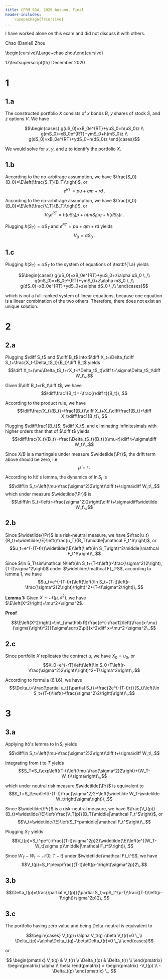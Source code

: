 ```yaml
---
title: CFRM 504, 2020 Autumn, Final
header-includes:
    \usepackage{frcursive}
...
```


I have worked alone on this exam and did not discuss it with others.

Chao (Daniel) Zhou

\begin{cursive}\Large~chao zhou\end{cursive}

17\textsuperscript{th} December 2020

# 1

## 1.a

The constructed portfolio $X$ consists of $x$ bonds $B$, $y$ shares of stock $S$, and $z$ options $V$. We have

$$\begin{cases}
    g(uS_0)=xB_0e^{RT}+yuS_0+h(uS_0)z \\
    g(mS_0)=xB_0e^{RT}+ymS_0+h(mS_0)z \\
    g(dS_0)=xB_0e^{RT}+ydS_0+h(dS_0)z
\end{cases}$$

We would solve for $x$, $y$, and $z$ to identify the portfolio $X$.

## 1.b

According to the no-arbitrage assumption, we have $\frac{S_0}{B_0}=\E\left(\frac{S_T}{B_T}\right)$, or $$e^{RT}=pu+qm+rd\,.$$

According to the no-arbitrage assumption, we have $\frac{V_0}{B_0}=\E\left(\frac{V_T}{B_T}\right)$, or $$V_0e^{RT}=h(uS_0)p+h(mS_0)q+h(dS_0)r\,.$$

Plugging $h(S_T)=\alpha S_T$ and $e^{RT}=pu+qm+rd$ yields $$V_0=\alpha S_0\,.$$

## 1.c

Plugging $h(S_T)=\alpha S_T$ to the system of equations of \textbf{1.a} yields

$$\begin{cases}
    g(uS_0)=xB_0e^{RT}+yuS_0+z\alpha uS_0 \,,\\
    g(mS_0)=xB_0e^{RT}+ymS_0+z\alpha mS_0 \,,\\
    g(dS_0)=xB_0e^{RT}+ydS_0+z\alpha dS_0 \,,\\
\end{cases}$$

which is not a full-ranked system of linear equations, because one equation is a linear combination of the two others. Therefore, there does not exist an unique solution.

# 2

## 2.a

Plugging $\diff S_t$ and $\diff B_t$ into $\diff X_t=\Delta_t\diff S_t+\frac{X_t-\Delta_tS_t}{B_t}\diff B_t$ yields $$\diff X_t=(\mu\Delta_tS_t+rX_t-r\Delta_tS_t)\diff t+\sigma\Delta_tS_t\diff W_t\,.$$

Given $\diff B_t=rB_t\diff t$, we have $$\diff\frac1{B_t}=-\frac{r\diff t}{B_t}\,.$$

According to the product rule, we have $$\diff\frac{X_t}{B_t}=\frac1{B_t}\diff X_t+X_t\diff\frac1{B_t}+\diff X_t\diff\frac1{B_t}\,.$$

Plugging $\diff\frac1{B_t}$, $\diff X_t$, and eliminating infinitesimals with higher orders than that of $\diff t$ yields $$\diff\frac{X_t}{B_t}=\frac{\Delta_tS_t}{B_t}((\mu-r)\diff t+\sigma\diff W_t)\,.$$

Since $X/B$ is a martingale under measure $\widetilde{\Pr}$, the drift term above should be zero, i.e. $$\widetilde\mu=r\,.$$

According to Itô's lemma, the dynamics of $\ln S_t$ is $$\diff\ln S_t=\left(\mu-\frac{\sigma^2}2\right)\diff t+\sigma\diff W_t\,,$$ which under measure $\widetilde{\Pr}$ is $$\diff\ln S_t=\left(r-\frac{\sigma^2}2\right)\diff t+\sigma\diff\widetilde W_t\,,$$

## 2.b

Since $\widetilde{\Pr}$ is a risk-neutral measure, we have $\frac{u_t}{B_t}=\widetilde{\E}\left(\frac{u_T}{B_T}\middle|\mathcal F_t^S\right)$, or $$u_t=e^{-(T-t)r}\widetilde{\E}\left(\left(\ln S_T\right)^2\middle|\mathcal F_t^S\right)\,.$$

Since $\ln S_T\sim\mathcal N\left(\ln S_t+(T-t)\left(r-\frac{\sigma^2}2\right),(T-t)\sigma^2\right)$ under $\widetilde{\mathcal F}_t^S$, according to lemma 1, we have $$u_t=e^{-(T-t)r}\left(\left(\ln S_t+(T-t)\left(r-\frac{\sigma^2}2\right)\right)^2+(T-t)\sigma^2\right)\,.$$

**Lemma 1:** Given $X\sim\mathcal N\left(\mu,\sigma^2\right)$, we have $\E\left(X^2\right)=\mu^2+\sigma^2$.

**Proof**

$$\E\left(X^2\right)=\int_{\mathbb R}\frac{e^{-\frac12\left(\frac{x-\mu}{\sigma}\right)^2}}{\sigma\sqrt{2\pi}}x^2\diff x=\mu^2+\sigma^2\,.$$

## 2.c

Since portfolio $X$ replicates the contract $u$, we have $X_0=u_0$, or $$X_0=e^{-rT}\left(\left(\ln S_0+T\left(r-\frac{\sigma^2}2\right)\right)^2+T\sigma^2\right)\,.$$

According to formula (6.1.6), we have $$\Delta_t=\frac{\partial u_t}{\partial S_t}=\frac{2e^{-(T-t)r}}{S_t}\left(\ln S_t+(T-t)\left(r-\frac{\sigma^2}2\right)\right)\,.$$

# 3

## 3.a

Applying Itô's lemma to $\ln S_t$ yields $$\diff\ln S_t=\left(\mu-\frac{\sigma^2}2\right)\diff t+\sigma\diff W_t\,.$$

Integrating from $t$ to $T$ yields $$S_T=S_t\exp\left((T-t)\left(\mu-\frac{\sigma^2}2\right)+(W_T-W_t)\sigma\right)\,,$$

which under neutral risk measure $\widetilde{\Pr}$ is equivalent to $$S_T=S_t\exp\left(-(T-t)\frac{\sigma^2}2+\left(\widetilde W_T-\widetilde W_t\right)\sigma\right)\,,$$

Since $\widetilde{\Pr}$ is a risk-neutral measure, we have $\frac{V_t(p)}{B_t}=\widetilde{\E}\left(\frac{V_T(p)}{B_T}\middle|\mathcal F_t^S\right)$, or $$V_t=\widetilde{\E}\left(S_T^p\middle|\mathcal F_t^S\right)\,.$$

Plugging $S_T$ yields $$V_t(p)=S_t^pe^{-\frac{(T-t)\sigma^2p}2}\widetilde{\E}\left(e^{(W_T-W_t)\sigma p}\middle|\mathcal F_t^S\right)\,.$$

Since $W_T-W_t\sim\mathcal N(0,T-t)$ under $\widetilde{\mathcal F}_t^S$, we have $$V_t(p)=S_t^p\exp\frac{(T-t)\left(p-1\right)\sigma^2p}2\,.$$

## 3.b

$$\Delta_t(p)=\frac{\partial V_t(p)}{\partial S_t}=pS_t^{p-1}\frac{(T-t)\left(p-1\right)\sigma^2p}2\,.$$

## 3.c

The portfolio having zero value and being Delta-neutral is equivalent to

$$\begin{cases}
    V_t(p)+\alpha V_t(q)+\beta V_t(r)=0 \,,\\
    \Delta_t(p)+\alpha\Delta_t(q)+\beta\Delta_t(r)=0 \,,\\
\end{cases}$$

or

$$
    \begin{pmatrix}
        V_t(q) & V_t(r) \\
        \Delta_t(q) & \Delta_t(r) \\
    \end{pmatrix}
    \begin{pmatrix} \alpha \\ \beta \end{pmatrix}
    =
    \begin{pmatrix} -V_t(p) \\ -\Delta_t(p) \end{pmatrix}
    \,.
$$
